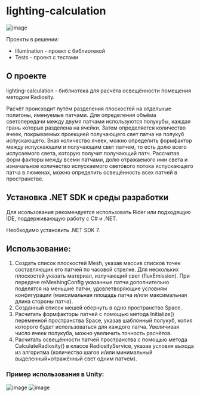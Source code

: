# lighting-calculation
![image](https://user-images.githubusercontent.com/42946134/235922574-0a8ea985-1358-4c48-bd3f-9edd212a28dd.png)

Проекты в решении:
* Illumination - проект с библиотекой
* Tests - проект с тестами

## О проекте
lighting-calculation - библиотека для расчёта освещённости помещения методом Radiosity.

Расчёт происходит путём разделения плоскостей на отдельные полигоны, именуемые патчами. Для определения объёма светопередачи между двумя патчами используются полукубы, каждая грань которых разделена на ячейки. Затем определяется количество ячеек, покрываемых проекцией получающего свет патча на полукуб испускающего. Зная количество ячеек, можно определить формфактор между испускающим и получающим свет патчем, то есть долю всего испусаемого света, которую получит получающий патч. Рассчитав форм факторы между всеми патчами, долю отражаемого ими света и изначальное количество испускаемого светового потока испускающего патча в люменах, можно определить освещённость всех патчей в пространстве.

## Установка .NET SDK и среды разработки
Для исользования рекомендуется использовать Rider или подходящую IDE, поддерживающую работу с C# и .NET.

Необходимо установить .NET SDK 7.

## Использование:
1) Создать список плоскостей Mesh, указав массив списков точек составляющих его патчей по часовой стрелке. Для нескольких плоскостей указать материал, излучающий свет (fluxEmission). При передаче reMeshingConfig указанные патчи дополнительно поделятся на меньшие патчи, удовлетворяющие условиям конфигурации (максимальная площадь патча и/или максимальная длина стороны патча).
2) Созданный список мешей обернуть в одно пространство Space.
3) Расчитать формфакторы патчей с помощью метода Initialize() переменной пространства Space, указав шаблонный полукуб, копия которого будет использоваться для каждого патча. Увеличивая число ячеек полукуба, можно увеличить точность расчётов.
4) Расчитать освещённости патчей пространства с помощью метода CalculateRadiosity() в классе RadiosityService, указав условия выхода из алгоритма (количество шагов и/или минимальный выделенный+отражённый свет одним патчем).

### Пример использования в Unity:
![image](https://user-images.githubusercontent.com/42946134/235921940-da7e6c31-101a-43dc-8982-109225e209c9.png)
![image](https://user-images.githubusercontent.com/42946134/235922421-00e987af-f1ee-4db7-8d54-4ee9fd556988.png)  
